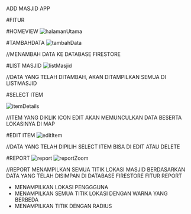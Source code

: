 ADD MASJID APP

#FITUR

#HOMEVIEW
![halamanUtama](https://github.com/MochammadHusniM/addMasjid/assets/71588317/478c6e82-a814-4cc4-8f51-6574ce146f56)

#TAMBAHDATA
![tambahData](https://github.com/MochammadHusniM/addMasjid/assets/71588317/57e8e960-aeb7-4b60-a7b0-0255f965f1f4)

//MENAMBAH DATA KE DATABASE FIRESTORE

#LIST MASJID
![listMasjid](https://github.com/MochammadHusniM/addMasjid/assets/71588317/8bf1af2d-181a-46f8-b780-39fd8d9f862b)

//DATA YANG TELAH DITAMBAH, AKAN DITAMPILKAN SEMUA DI LISTMASJID

#SELECT ITEM

![itemDetails](https://github.com/MochammadHusniM/addMasjid/assets/71588317/a275f759-5e9f-483c-a706-8569e59bdae4)

//ITEM YANG DIKLIK ICON EDIT AKAN MEMUNCULKAN DATA BESERTA LOKASINYA DI MAP

#EDIT ITEM
![editItem](https://github.com/MochammadHusniM/addMasjid/assets/71588317/552ed883-f745-4c31-9876-9a5773c20473)

//DATA YANG TELAH DIPILIH SELECT ITEM BISA DI EDIT ATAU DELETE 

#REPORT
![report](https://github.com/MochammadHusniM/addMasjid/assets/71588317/dd6b5013-1e4a-4bf1-9512-017a673ad2a3)
![reportZoom](https://github.com/MochammadHusniM/addMasjid/assets/71588317/84d73131-8f0f-4704-ba84-cd7d96188aa3)

//REPORT MENAMPILKAN SEMUA TITIK LOKASI MASJID BERDASARKAN DATA YANG TELAH DISIMPAN DI DATABASE FIRESTORE 
FITUR REPORT
+ MENAMPILKAN LOKASI PENGGGUNA
+ MENAMPILKAN SEMUA TITIK LOKASI DENGAN WARNA YANG BERBEDA
+ MENAMPILKAN TITIK DENGAN RADIUS
